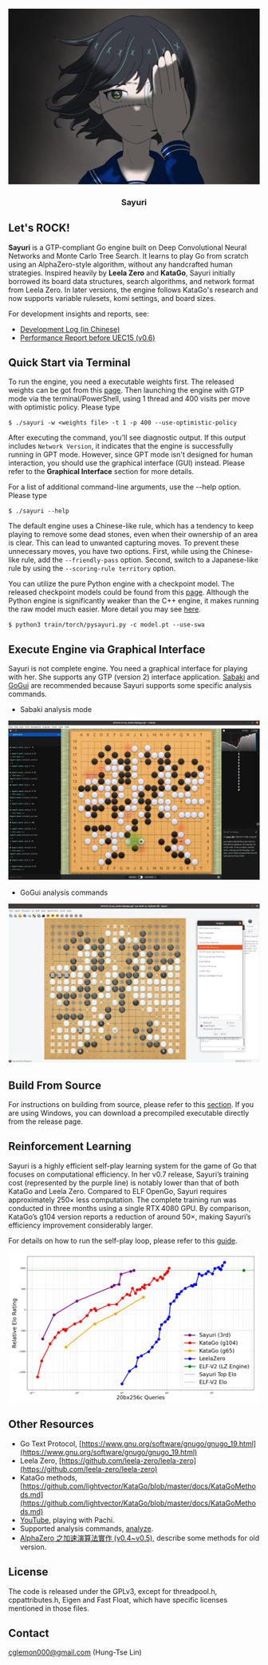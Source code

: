 
<div id="sayuri-art" align="center">
    </br>
    <img src="./img/sayuri-art.PNG" alt="Sayuri Art" width="768"/>
    <h3>Sayuri</h3>
</div>

## Let's ROCK!

**Sayuri** is a GTP-compliant Go engine built on Deep Convolutional Neural Networks and Monte Carlo Tree Search. It learns to play Go from scratch using an AlphaZero-style algorithm, without any handcrafted human strategies. Inspired heavily by **Leela Zero** and **KataGo**, Sayuri initially borrowed its board data structures, search algorithms, and network format from Leela Zero. In later versions, the engine follows KataGo's research and now supports variable rulesets, komi settings, and board sizes.

For development insights and reports, see:
* [Development Log (in Chinese)](https://hackmd.io/@yrHb-fKBRoyrKDEKdPSDWg/BJgfay0Yc)
* [Performance Report before UEC15 (v0.6)](https://drive.google.com/file/d/1ATd_u-E-OnviczsDH8wVL0c3Q1NzUCKW/view?usp=share_link)


## Quick Start via Terminal

To run the engine, you need a executable weights first. The released weights can be got from this [page](./docs/MODEL.md). Then launching the engine with GTP mode via the terminal/PowerShell, using 1 thread and 400 visits per move with optimistic policy. Please type

    $ ./sayuri -w <weights file> -t 1 -p 400 --use-optimistic-policy


After executing the command, you'll see diagnostic output. If this output includes ```Network Version```, it indicates that the engine is successfully running in GPT mode. However, since GPT mode isn't designed for human interaction, you should use the graphical interface (GUI) instead. Please refer to the **Graphical Interface** section for more details.

For a list of additional command-line arguments, use the --help option. Please type

    $ ./sayuri --help

The default engine uses a Chinese-like rule, which has a tendency to keep playing to remove some dead stones, even when their ownership of an area is clear. This can lead to unwanted capturing moves. To prevent these unnecessary moves, you have two options. First, while using the Chinese-like rule, add the ```--friendly-pass``` option. Second, switch to a Japanese-like rule by using the ```--scoring-rule territory``` option.

You can utilize the pure Python engine with a checkpoint model. The released checkpoint models could be found from this [page](./docs/MODEL.md). Although the Python engine is significantly weaker than the C++ engine, it makes running the raw model much easier. More detail you may see [here](./train/README.md).

    $ python3 train/torch/pysayuri.py -c model.pt --use-swa

## Execute Engine via Graphical Interface

Sayuri is not complete engine. You need a graphical interface for playing with her. She supports any GTP (version 2) interface application. [Sabaki](https://sabaki.yichuanshen.de/) and [GoGui](https://github.com/Remi-Coulom/gogui) are recommended because Sayuri supports some specific analysis commands.

* Sabaki analysis mode

![sabaki-sample01](./img/sabaki-sample01.png)

* GoGui analysis commands

![gogui-sample01](./img/gogui-sample01.png)

## Build From Source

For instructions on building from source, please refer to this [section](./docs/COMPILE.md). If you are using Windows, you can download a precompiled executable directly from the release page.

## Reinforcement Learning

Sayuri is a highly efficient self-play learning system for the game of Go that focuses on computational efficiency. In her v0.7 release, Sayuri’s training cost (represented by the purple line) is notably lower than that of both KataGo and Leela Zero. Compared to ELF OpenGo, Sayuri requires approximately 250× less computation. The complete training run was conducted in three months using a single RTX 4080 GPU. By comparison, KataGo’s g104 version reports a reduction of around 50×, making Sayuri’s efficiency improvement considerably larger.

For details on how to run the self-play loop, please refer to this [guide](./bash/README.md).

![sayuri-vs-kata](./img/sayurivskata-v7.png)

## Other Resources

* Go Text Protocol, [https://www.gnu.org/software/gnugo/gnugo_19.html](https://www.gnu.org/software/gnugo/gnugo_19.html)
* Leela Zero, [https://github.com/leela-zero/leela-zero](https://github.com/leela-zero/leela-zero)
* KataGo methods, [https://github.com/lightvector/KataGo/blob/master/docs/KataGoMethods.md](https://github.com/lightvector/KataGo/blob/master/docs/KataGoMethods.md)
* [YouTube](https://www.youtube.com/watch?v=82UclNrXGxg), playing with Pachi.
* Supported analysis commands, [analyze](./docs/ANALYZE.md).
* [AlphaZero 之加速演算法實作 (v0.4~v0.5)](https://hackmd.io/@yrHb-fKBRoyrKDEKdPSDWg/HJI9_p70i), describe some methods for old version.

## License

The code is released under the GPLv3, except for threadpool.h, cppattributes.h, Eigen and Fast Float, which have specific licenses mentioned in those files.

## Contact

cglemon000@gmail.com (Hung-Tse Lin)
